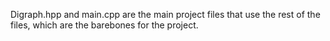 Digraph.hpp and main.cpp are the main project files that use the rest of the files, which are the barebones for the project. 
